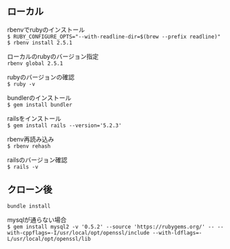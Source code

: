 ## ローカル

rbenvでrubyのインストール  
`$ RUBY_CONFIGURE_OPTS="--with-readline-dir=$(brew --prefix readline)"`
`$ rbenv install 2.5.1`

ローカルのrubyのバージョン指定  
`rbenv global 2.5.1`

rubyのバージョンの確認  
`$ ruby -v`

bundlerのインストール  
`$ gem install bundler`

railsをインストール  
`$ gem install rails --version='5.2.3'`

rbenv再読み込み  
`$ rbenv rehash`

railsのバージョン確認  
`$ rails -v`


## クローン後

`bundle install`


mysqlが通らない場合  
`$ gem install mysql2 -v '0.5.2' --source 'https://rubygems.org/' -- --with-cppflags=-I/usr/local/opt/openssl/include --with-ldflags=-L/usr/local/opt/openssl/lib`
